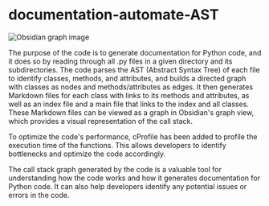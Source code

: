 # documentation-automate-AST
![Obsidian graph image](https://github.com/kroq86/documentation-automate-AST/blob/main/image.png)

The purpose of the code is to generate documentation for Python code, and it does so by reading through all .py files in a given directory and its subdirectories. The code parses the AST (Abstract Syntax Tree) of each file to identify classes, methods, and attributes, and builds a directed graph with classes as nodes and methods/attributes as edges. It then generates Markdown files for each class with links to its methods and attributes, as well as an index file and a main file that links to the index and all classes. These Markdown files can be viewed as a graph in Obsidian's graph view, which provides a visual representation of the call stack.

To optimize the code's performance, cProfile has been added to profile the execution time of the functions. This allows developers to identify bottlenecks and optimize the code accordingly. 

The call stack graph generated by the code is a valuable tool for understanding how the code works and how it generates documentation for Python code. It can also help developers identify any potential issues or errors in the code.
